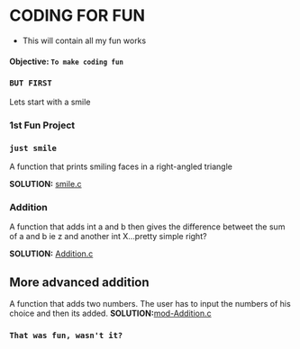 # CODING FOR FUN

* This will contain all my fun works 

#### Objective: `To make coding fun`

### `BUT FIRST`

Lets start with a smile

### 1st Fun Project
### `just smile`

A function that prints smiling faces in a right-angled triangle

**SOLUTION:** [smile.c](https://github.com/Bencollinss/Fun_Place-/blob/master/smile.c)

### Addition

A function that adds int a and b then gives the difference betweet the sum of a and b ie z and another int X...pretty simple right?

**SOLUTION:** [Addition.c](https://github.com/Bencollinss/Fun_Place-/blob/master/Addition.c)


## More advanced addition 

A function that adds two numbers. The user has to input the numbers of his choice and then its added.
**SOLUTION:**[mod-Addition.c](https://github.com/Bencollinss/Fun_Place-/blob/master/mod-Addition.c)

### `That was fun, wasn't it?`
